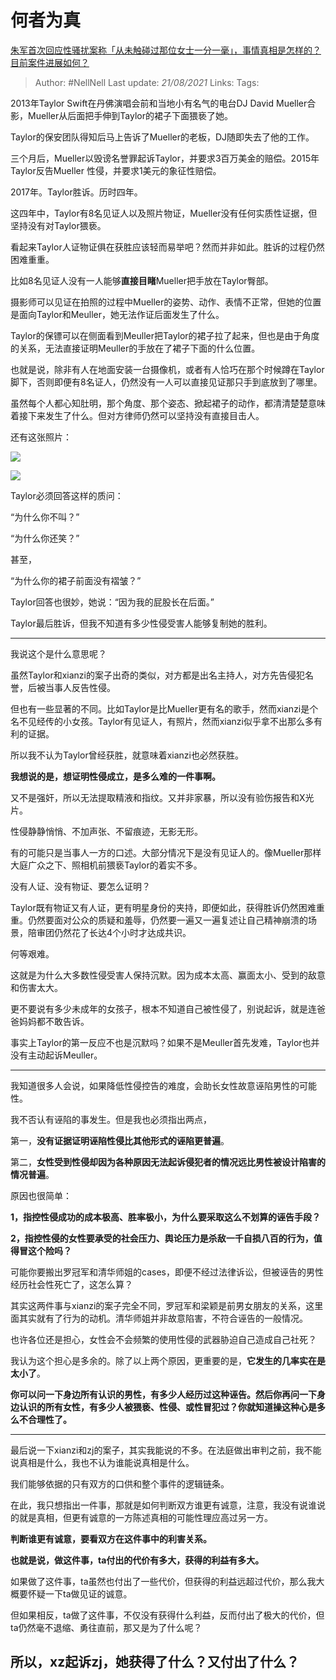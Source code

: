 # 何者为真
[朱军首次回应性骚扰案称「从未触碰过那位女士一分一毫」，事情真相是怎样的？目前案件进展如何？](https://www.zhihu.com/question/435933687/answer/1642891453)

> Author: #NellNell 
Last update: *21/08/2021* 
Links:
Tags: 

2013年Taylor Swift在丹佛演唱会前和当地小有名气的电台DJ David Mueller合影，Mueller从后面把手伸到Taylor的裙子下面猥亵了她。

Taylor的保安团队得知后马上告诉了Mueller的老板，DJ随即失去了他的工作。

三个月后，Mueller以毁谤名誉罪起诉Taylor，并要求3百万美金的赔偿。2015年Taylor反告Mueller 性侵，并要求1美元的象征性赔偿。

2017年。Taylor胜诉。历时四年。

这四年中，Taylor有8名见证人以及照片物证，Mueller没有任何实质性证据，但坚持没有对Taylor猥亵。

看起来Taylor人证物证俱在获胜应该轻而易举吧？然而并非如此。胜诉的过程仍然困难重重。

比如8名见证人没有一人能够**直接目睹**Mueller把手放在Taylor臀部。

摄影师可以见证在拍照的过程中Mueller的姿势、动作、表情不正常，但她的位置是面向Taylor和Meuller，她无法作证后面发生了什么。

Taylor的保镖可以在侧面看到Meuller把Taylor的裙子拉了起来，但也是由于角度的关系，无法直接证明Meuller的手放在了裙子下面的什么位置。

也就是说，除非有人在地面安装一台摄像机，或者有人恰巧在那个时候蹲在Taylor脚下，否则即便有8名证人，仍然没有一人可以直接见证那只手到底放到了哪里。

虽然每个人都心知肚明，那个角度、那个姿态、掀起裙子的动作，都清清楚楚意味着接下来发生了什么。但对方律师仍然可以坚持没有直接目击人。

还有这张照片：

![](https://pic3.zhimg.com/50/v2-7cd36d493f05c968c430d2d5d6d7e3cf_720w.jpg?source=c8b7c179)

![](https://pic3.zhimg.com/80/v2-7cd36d493f05c968c430d2d5d6d7e3cf_720w.jpg?source=c8b7c179)

Taylor必须回答这样的质问：

“为什么你不叫？”

“为什么你还笑？”

甚至，

“为什么你的裙子前面没有褶皱？”

Taylor回答也很妙，她说：“因为我的屁股长在后面。”

Taylor最后胜诉，但我不知道有多少性侵受害人能够复制她的胜利。

---

我说这个是什么意思呢？

虽然Taylor和xianzi的案子出奇的类似，对方都是出名主持人，对方先告侵犯名誉，后被当事人反告性侵。

但也有一些显著的不同。比如Taylor是比Mueller更有名的歌手，然而xianzi是个名不见经传的小女孩。Taylor有见证人，有照片，然而xianzi似乎拿不出那么多有利的证据。

所以我不认为Taylor曾经获胜，就意味着xianzi也必然获胜。

**我想说的是，想证明性侵成立，是多么难的一件事啊。**

又不是强奸，所以无法提取精液和指纹。又并非家暴，所以没有验伤报告和X光片。

性侵静静悄悄、不加声张、不留痕迹，无影无形。

有的可能只是当事人一方的口述。大部分情况下是没有见证人的。像Mueller那样大庭广众之下、照相机前猥亵Taylor的着实不多。

没有人证、没有物证、要怎么证明？

Taylor既有物证又有人证，更有明星身份的夹持，即便如此，获得胜诉仍然困难重重。仍然要面对公众的质疑和羞辱，仍然要一遍又一遍复述让自己精神崩溃的场景，陪审团仍然花了长达4个小时才达成共识。

何等艰难。

这就是为什么大多数性侵受害人保持沉默。因为成本太高、赢面太小、受到的敌意和伤害太大。

更不要说有多少未成年的女孩子，根本不知道自己被性侵了，别说起诉，就是连爸爸妈妈都不敢告诉。

事实上Taylor的第一反应不也是沉默吗？如果不是Meuller首先发难，Taylor也并没有主动起诉Meuller。

---

我知道很多人会说，如果降低性侵控告的难度，会助长女性故意诬陷男性的可能性。

我不否认有诬陷的事发生。但是我也必须指出两点，

第一，**没有证据证明诬陷性侵比其他形式的诬陷更普遍**。

第二，**女性受到性侵却因为各种原因无法起诉侵犯者的情况远比男性被设计陷害的情况普遍**。

原因也很简单：

**1，指控性侵成功的成本极高、胜率极小，为什么要采取这么不划算的诬告手段？**

**2，指控性侵的女性要承受的社会压力、舆论压力是杀敌一千自损八百的行为，值得冒这个险吗？**

可能你要搬出罗冠军和清华师姐的cases，即便不经过法律诉讼，但被诬告的男性经历社会性死亡了，这怎么算？

其实这两件事与xianzi的案子完全不同，罗冠军和梁颖是前男女朋友的关系，这里面其实就有了行为的动机。清华师姐并非故意陷害，不符合诬告的一般情况。

也许各位还是担心，女性会不会频繁的使用性侵的武器胁迫自己造成自己社死？

我认为这个担心是多余的。除了以上两个原因，更重要的是，**它发生的几率实在是太小了**。

**你可以问一下身边所有认识的男性，有多少人经历过这种诬告。然后你再问一下身边认识的所有女性，有多少人被猥亵、性侵、或性冒犯过？你就知道操这种心是多么不合理性了。**

---

最后说一下xianzi和zj的案子，其实我能说的不多。在法庭做出审判之前，我不能说真相是什么，我也不认为谁能说真相是什么。

我们能够依据的只有双方的口供和整个事件的逻辑链条。

在此，我只想指出一件事，那就是如何判断双方谁更有诚意，注意，我没有说谁说的就是真相，但更有诚意的一方陈述真相的可能性理应高过另一方。

**判断谁更有诚意，要看双方在这件事中的利害关系。**

**也就是说，做这件事，ta付出的代价有多大，获得的利益有多大。**

如果做了这件事，ta虽然也付出了一些代价，但获得的利益远超过代价，那么我大概要怀疑一下ta做见证的诚意。

但如果相反，ta做了这件事，不仅没有获得什么利益，反而付出了极大的代价，但ta仍然毫不退缩、勇往直前，那又是为了什么呢？

## 所以，xz起诉zj，她获得了什么？又付出了什么？